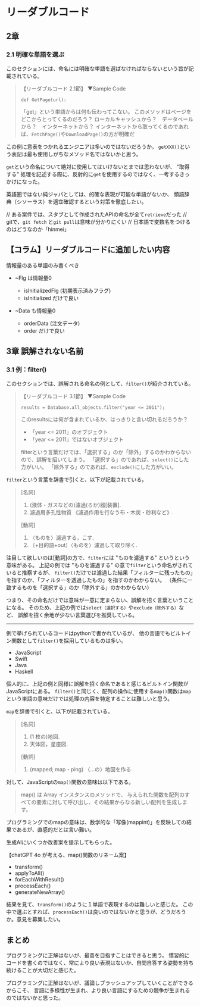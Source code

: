 # リーダブルコード
## 2章
### 2.1 明確な単語を選ぶ
このセクションには、命名には明確な単語を選ばなければならないという旨が記載されている。

> 【リーダブルコード 2.1節】
> ▼Sample Code
> ```
> def GetPage(url):
> ```
> 「get」という単語からは何も伝わってこない。
> このメソッドはページをどこからとってくるのだろう？
> ローカルキャッシュから？　データベールから？　インターネットから？
> インターネットから取ってくるのであれば、`FetchPage()`や`DownloadPage()`の方が明確だ

この例に意表をつかれるエンジニアは多いのではないだろうか。
`getXXX()`という表記は最も使用しがちなメソッド名ではないかと思う。

`get`という命名について絶対に使用してはいけないとまでは思わないが、
"取得する" 処理を記述する際に、反射的に`get`を使用するのではなく、一考するきっかけになった。

英語圏ではない純ジャパとしては、的確な表現が可能な単語がないか、
類語辞典（シソーラス）を適宜確認するという対策を徹底したい。

// ある案件では、スタブとして作成されたAPIの命名が全て`retrieve`だった
// gitで、`git fetch` と`git pull`は意味が分かりにくい
// 日本語で変数名をつけるのはどうなのか「hinmei」

## 【コラム】リーダブルコードに追加したい内容
情報量のある単語のみ書くべき
- ~Flg は情報量0
  - isInitializedFlg (初期表示済みフラグ)
  - isInitialized だけで良い

- ~Data も情報量0
  - orderData (注文データ)
  - order だけで良い


## 3章 誤解されない名前
### 3.1 例：filter()
このセクションでは、誤解される命名の例として、`filter()`が紹介されている。

> 【リーダブルコード 3.1節】
> ▼Sample Code
> ```
> results = Database.all_objects.filter("year <= 2011");
> ```
> 
> このresultsには何が含まれているか、はっきりと言い切れるだろうか？
> - 「year <= 2011」のオブジェクト
> - 「year <= 2011」ではないオブジェクト
> 
> filterという言葉だけでは、「選択する」のか「除外」するのかわからないので、誤解を招いてしまう。
> 「選択する」のであれば、`select()`にした方がいい。
> 「除外する」のであれば、`exclude()`にした方がいい。

`filter`という言葉を辞書で引くと、以下が記載されている。

> [名詞]
> 1. (液体・ガスなどの)濾過(ろか)器[装置].
> 2. 濾過用多孔性物質 《濾過作用を行なう布・木炭・砂利など》.
> 
> [動詞]
> 1. 〈ものを〉濾過する，こす.
> 2. 〔+目的語+out〕〈ものを〉濾過して取り除く.

注目して欲しいのは[動詞]の方で、`filter`には "ものを濾過する" というという意味がある。
上記の例では "ものを濾過する" の意で`filter`という命名がされていると推察するが、
`filter()`だけでは濾過した結果「フィルターに残ったもの」を指すのか、「フィルターを透過したもの」を指すのかわからない。
（条件に一致するものを「選択する」のか「除外する」のかわからない）

つまり、その命名だけでは意味が一意に定まらない、誤解を招く言葉ということになる。
そのため、上記の例では`select（選択する）`や`exclude（除外する）`など、
誤解を招く余地が少ない言葉選びを推奨している。

---

例で挙げられているコードはpythonで書かれているが、
他の言語でもビルトイン関数として`filter()`を採用しているものは多い。
- JavaScript
- Swift
- Java
- Haskell

個人的に、上記の例と同様に誤解を招く命名であると感じるビルトイン関数がJavaScriptにある。
`filter()`と同じく、配列の操作に使用する`map()`関数は`map`という単語の意味だけでは処理の内容を特定することは難しいと思う。

`map`を辞書で引くと、以下が記載されている。

> [名詞]
> 1. (1 枚の)地図.
> 2. 天体図，星座図.
> 
> [動詞]
> 1. (mapped; map・ping) 〈…の〉地図を作る.

対して、JavaScriptの`map()`関数の意味は以下である。

> map() は Array インスタンスのメソッドで、
> 与えられた関数を配列のすべての要素に対して呼び出し、その結果からなる新しい配列を生成します。

プログラミングでのmapの意味は、数学的な「写像(mappint)」を反映しての結果であるが、直感的だとは言い難い。

生成AIにいくつか改善案を提示してもらった。

【chatGPT 4o が考える、map()関数のリネーム案】
- transform()
- applyToAll()
- forEachWithResult()
- processEach()
- generateNewArray()

結果を見て、`transform()`のように１単語で表現するのは難しいと感じた。
この中で選ぶとすれば、`processEach()`は良いのではないかと思うが、どうだろうか。意見を募集したい。

## まとめ
プログラミングに正解はないが、最善を目指すことはできると思う。
慣習的にコードを書くのではなく、常により良い表現はないか、自問自答する姿勢を持ち続けることが大切だと感じた。

プログラミングに正解はないが、議論しブラッシュアップしていくことができるからこそ、
言語に多様性が生まれ、より良い言語にするための競争が生まれるのではないかと思った。